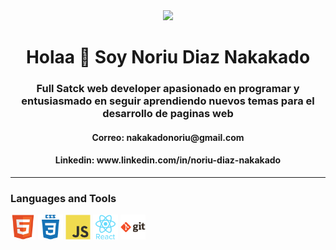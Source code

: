 

<!--
**NakakadoNoriu/NakakadoNoriu** is a ✨ _special_ ✨ repository because its `README.md` (this file) appears on your GitHub profile.

Here are some ideas to get you started:

- 🔭 I’m currently working on ...
- 🌱 I’m currently learning ...
- 👯 I’m looking to collaborate on ...
- 🤔 I’m looking for help with ...
- 💬 Ask me about ...
- 📫 How to reach me: ...
- 😄 Pronouns: ...
- ⚡ Fun fact: ...
-->

<div id="header" align="center">
  <img src="https://media.giphy.com/media/h408T6Y5GfmXBKW62l/giphy.gif" width="300"/> 
  <h1 align="center">  Holaa 👋 Soy Noriu Diaz Nakakado </h1>
  <h3> Full Satck web developer apasionado en programar y entusiasmado en seguir aprendiendo nuevos temas para el desarrollo de paginas web </h3>
  <h4> Correo: nakakadonoriu@gmail.com </h4>
  <h4> Linkedin: www.linkedin.com/in/noriu-diaz-nakakado
  </h4>
</div>
<hr/>
<!--
https://github.com/devicons/devicon/blob/master/icons/html5/html5-original.svg
https://github.com/devicons/devicon/blob/master/icons/css3/css3-plain-wordmark.svg
https://github.com/devicons/devicon/blob/master/icons/javascript/javascript-original.svg
https://github.com/devicons/devicon/blob/master/icons/react/react-original-wordmark.svg
https://github.com/devicons/devicon/blob/master/icons/git/git-original-wordmark.svg
-->
<div>
  <h3>Languages and Tools</h3>
  <div>
    <img src="https://github.com/devicons/devicon/blob/master/icons/html5/html5-original.svg" width="40"/> 
    <img src="https://github.com/devicons/devicon/blob/master/icons/css3/css3-plain-wordmark.svg" width="40"/>
    <img src="https://github.com/devicons/devicon/blob/master/icons/javascript/javascript-original.svg" width="40"/>
    <img src="https://github.com/devicons/devicon/blob/master/icons/react/react-original-wordmark.svg" width="40"/>
    <img src="https://github.com/devicons/devicon/blob/master/icons/git/git-original-wordmark.svg" width="40"/>
  </div>
</div>




